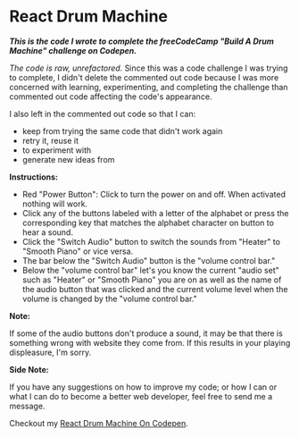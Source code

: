# React Drum Machine
*__This is the code I wrote to complete the freeCodeCamp "Build A Drum Machine" challenge on Codepen.__*

*The code is raw, unrefactored.* Since this was a code challenge I was trying to complete, I didn't delete the commented out code because I was more concerned with learning, experimenting, and completing the challenge than commented out code affecting the code's appearance. 

I also left in the commented out code so that I can:
* keep from trying the same code that didn't work again
* retry it, reuse it
* to experiment with
* generate new ideas from

**Instructions:** 

- Red "Power Button": Click to turn the power on and off. When activated nothing will work.
- Click any of the buttons labeled with a letter of the alphabet or press the corresponding key that matches the alphabet character on button to hear a sound. 
- Click the "Switch Audio" button to switch the sounds from "Heater" to "Smooth Piano" or vice versa.
- The bar below the "Switch Audio" button is the "volume control bar." 
- Below the "volume control bar" let's you know the current "audio set" such as "Heater" or "Smooth Piano" you are on as well as the name of the audio button that was clicked and the current volume level when the volume is changed by the "volume control bar."


**Note:** 

If some of the audio buttons don't produce a sound, it may be that there is something wrong with website they come from. If this results in your playing displeasure, I'm sorry.  

**Side Note:** 

If you have any suggestions on how to improve my code; or how I can or what I can do to become a better web developer, feel free to send me a message. 

Checkout my [React Drum Machine On Codepen](https://codepen.io/nwbnwb/full/eYJqdPe).
